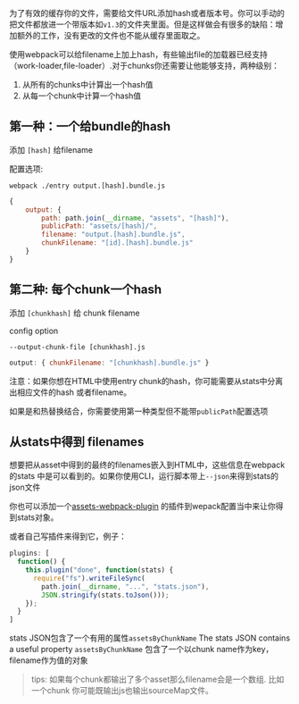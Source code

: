 为了有效的缓存你的文件，需要给文件URL添加hash或者版本号。你可以手动的把文件都放进一个带版本如`v1.3`的文件夹里面。但是这样做会有很多的缺陷：增加额外的工作，没有更改的文件也不能从缓存里面取之。

使用webpack可以给filename上加上hash，有些输出file的加载器已经支持（work-loader,file-loader）.对于chunks你还需要让他能够支持，两种级别：
1. 从所有的chunks中计算出一个hash值
2. 从每一个chunk中计算一个hash值


## 第一种：一个给bundle的hash

添加 `[hash]` 给filename 

配置选项:

`webpack ./entry output.[hash].bundle.js`

``` javascript
{
	output: {
		path: path.join(__dirname, "assets", "[hash]"),
		publicPath: "assets/[hash]/",
		filename: "output.[hash].bundle.js",
		chunkFilename: "[id].[hash].bundle.js"
	}
}
```

## 第二种: 每个chunk一个hash

添加 `[chunkhash]` 给 chunk filename 

config option

`--output-chunk-file [chunkhash].js`

```javascript
output: { chunkFilename: "[chunkhash].bundle.js" }
```

注意：如果你想在HTML中使用entry chunk的hash，你可能需要从stats中分离出相应文件的hash 或者filename。

如果是和热替换结合，你需要使用第一种类型但不能带`publicPath`配置选项

## 从stats中得到 filenames 

想要把从asset中得到的最终的filenames嵌入到HTML中，这些信息在webpack的stats 中是可以看到的。如果你使用CLI，运行脚本带上`--json`来得到stats的json文件

你也可以添加一个[assets-webpack-plugin](https://www.npmjs.com/package/assets-webpack-plugin) 的插件到wepack配置当中来让你得到stats对象。

或者自己写插件来得到它，例子：

``` javascript
plugins: [
  function() {
    this.plugin("done", function(stats) {
      require("fs").writeFileSync(
        path.join(__dirname, "...", "stats.json"),
        JSON.stringify(stats.toJson()));
    });
  }
]
```
stats JSON包含了一个有用的属性`assetsByChunkName`
The stats JSON contains a useful property `assetsByChunkName`
包含了一个以chunk name作为key，filename作为值的对象

> tips: 如果每个chunk都输出了多个asset那么filename会是一个数组. 比如一个chunk 你可能既输出js也输出sourceMap文件。
